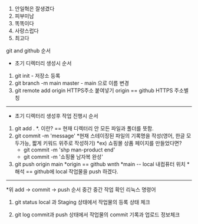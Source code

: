 1. 안일혁은 잘생겼다
2. 피부미남
3. 똑똑이다
4. 사랑스럽다
5. 최고다

git and github 순서
* 초기 디렉터리 생성시 순서
1. git init - 저장소 등록
2. git branch -m main
        master - main 으로 이름 변경
3. git remote add origin HTTPS주소 붙여넣기
    origin == github HTTPS 주소별칭
----------------------------------------------
* 초기 디렉터리 생성후 작업 진행시 순서

1. git add .
    *. 이란? == 현재 디렉터리 안 모든 파일과 폴더를 뜻함.
2. git commit -m 'message'
    *현재 스테이징된 파일의 기록명을 작성(영어, 한글 모두가능, 짧게 키워드 위주로 작성하기)
    *ex) 쇼핑몰 상품 페이지를 만들었다면?
    *    git commit -m 'shp man-product end'
    *    git commit -m '쇼핑몰 남자복 완성'
3. git push origin main
    *origin == github wnth
    *main -- local 내컴퓨터 위치
    *해석 == github에 local 작업물을 push 하겠다.
-----------------------------------------------
*위 add -> commit -> push 순서 중간 중간 작업 확인 리눅스 명령어

1. git status 
    local 과 Staging 상태에서 작업물의 등록 상태 체크

2. git log
    commit과 push 상태에서 작업물의 commit 기록과 업로드 정보체크